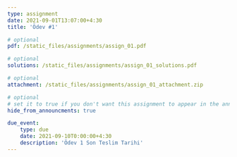 ```yaml
---
type: assignment
date: 2021-09-01T13:07:00+4:30
title: 'Ödev #1' 

# optional 
pdf: /static_files/assignments/assign_01.pdf

# optional
solutions: /static_files/assignments/assign_01_solutions.pdf

# optional
attachment: /static_files/assignments/assign_01_attachment.zip

# optional
# set it to true if you don't want this assignment to appear in the announcements section
hide_from_announcments: true

due_event: 
    type: due
    date: 2021-09-10T0:00:00+4:30
    description: 'Ödev 1 Son Teslim Tarihi'
---
```

<!-- Other additional contents using markdown -->
